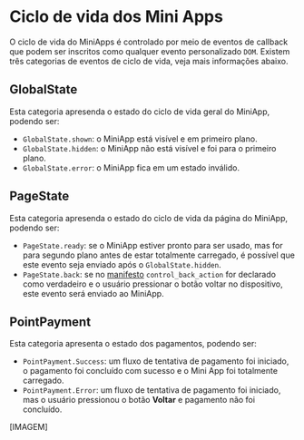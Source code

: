 # Ciclo de vida dos Mini Apps

O ciclo de vida do MiniApps é controlado por meio de eventos de callback que podem ser inscritos como qualquer evento personalizado `DOM`. Existem três categorias de eventos de ciclo de vida, veja mais informações abaixo.

## GlobalState

Esta categoria apresenda o estado do ciclo de vida geral do MiniApp, podendo ser:

* `GlobalState.shown`: o MiniApp está visível e em primeiro plano.
* `GlobalState.hidden`: o MiniApp não está visível e foi para o primeiro plano.
* `GlobalState.error`: o MiniApp fica em um estado inválido.

## PageState

Esta categoria apresenda o estado do ciclo de vida da página do MiniApp, podendo ser:

* `PageState.ready`: se o MiniApp estiver pronto para ser usado, mas for para segundo plano antes de estar totalmente carregado, é possível que este evento seja enviado após o `GlobalState.hidden`.
* `PageState.back`: se no [manifesto](/developers/pt/docs/point/mini-apps/additional-content/manifest) `control_back_action` for declarado como verdadeiro e o usuário pressionar o botão voltar no dispositivo, este evento será enviado ao MiniApp.

## PointPayment

Esta categoria apresenta o estado dos pagamentos, podendo ser:

* `PointPayment.Success`: um fluxo de tentativa de pagamento foi iniciado, o pagamento foi concluído com sucesso e o Mini App foi totalmente carregado.
* `PointPayment.Error`: um fluxo de tentativa de pagamento foi iniciado, mas o usuário pressionou o botão **Voltar** e pagamento não foi concluído.

[IMAGEM]        